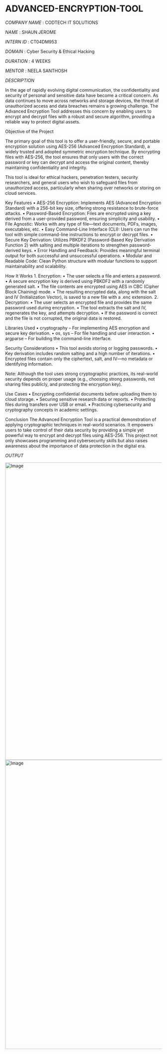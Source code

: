# ADVANCED-ENCRYPTION-TOOL

*COMPANY NAME* : CODTECH IT SOLUTIONS


*NAME* : SHAUN JEROME


*INTERN ID* : CT04DM953


*DOMAIN* : Cyber Security & Ethical Hacking


*DURATION* : 4 WEEKS


*MENTOR* : NEELA SANTHOSH



*DESCRIPTION* 

In the age of rapidly evolving digital communication, the confidentiality and security of personal and sensitive data have become a critical concern. As data continues to move across networks and storage devices, the threat of unauthorized access and data breaches remains a growing challenge. The Advanced Encryption Tool addresses this concern by enabling users to encrypt and decrypt files with a robust and secure algorithm, providing a reliable way to protect digital assets.

Objective of the Project

The primary goal of this tool is to offer a user-friendly, secure, and portable encryption solution using AES-256 (Advanced Encryption Standard), a widely trusted and adopted symmetric encryption technique. By encrypting files with AES-256, the tool ensures that only users with the correct password or key can decrypt and access the original content, thereby maintaining confidentiality and integrity.

This tool is ideal for ethical hackers, penetration testers, security researchers, and general users who wish to safeguard files from unauthorized access, particularly when sharing over networks or storing on cloud services.

Key Features
	•	AES-256 Encryption: Implements AES (Advanced Encryption Standard) with a 256-bit key size, offering strong resistance to brute-force attacks.
	•	Password-Based Encryption: Files are encrypted using a key derived from a user-provided password, ensuring simplicity and usability.
	•	File Agnostic: Works with any type of file—text documents, PDFs, images, executables, etc.
	•	Easy Command-Line Interface (CLI): Users can run the tool with simple command-line instructions to encrypt or decrypt files.
	•	Secure Key Derivation: Utilizes PBKDF2 (Password-Based Key Derivation Function 2) with salting and multiple iterations to strengthen password-derived keys.
	•	Error Handling and Feedback: Provides meaningful terminal output for both successful and unsuccessful operations.
	•	Modular and Readable Code: Clean Python structure with modular functions to support maintainability and scalability.

How It Works
	1.	Encryption:
	•	The user selects a file and enters a password.
	•	A secure encryption key is derived using PBKDF2 with a randomly generated salt.
	•	The file contents are encrypted using AES in CBC (Cipher Block Chaining) mode.
	•	The resulting encrypted data, along with the salt and IV (Initialization Vector), is saved to a new file with a .enc extension.
	2.	Decryption:
	•	The user selects an encrypted file and provides the same password used during encryption.
	•	The tool extracts the salt and IV, regenerates the key, and attempts decryption.
	•	If the password is correct and the file is not corrupted, the original data is restored.

Libraries Used
	•	cryptography – For implementing AES encryption and secure key derivation.
	•	os, sys – For file handling and user interaction.
	•	argparse – For building the command-line interface.

Security Considerations
	•	This tool avoids storing or logging passwords.
	•	Key derivation includes random salting and a high number of iterations.
	•	Encrypted files contain only the ciphertext, salt, and IV—no metadata or identifying information.

Note: Although the tool uses strong cryptographic practices, its real-world security depends on proper usage (e.g., choosing strong passwords, not sharing files publicly, and protecting the encryption key).

Use Cases
	•	Encrypting confidential documents before uploading them to cloud storage.
	•	Securing sensitive research data or reports.
	•	Protecting files during transfers over USB or email.
	•	Practicing cybersecurity and cryptography concepts in academic settings.

Conclusion
The Advanced Encryption Tool is a practical demonstration of applying cryptographic techniques in real-world scenarios. It empowers users to take control of their data security by providing a simple yet powerful way to encrypt and decrypt files using AES-256. This project not only showcases programming and cybersecurity skills but also raises awareness about the importance of data protection in the digital era.


*OUTPUT*


<img width="955" alt="Image" src="https://github.com/user-attachments/assets/716c4ab1-349c-4266-b597-99ac797b7108" />
<img width="929" alt="Image" src="https://github.com/user-attachments/assets/fa720867-2d23-4807-9757-baa95402d7c9" />
